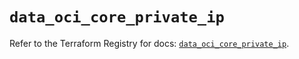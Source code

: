 # `data_oci_core_private_ip`

Refer to the Terraform Registry for docs: [`data_oci_core_private_ip`](https://registry.terraform.io/providers/oracle/oci/7.19.0/docs/data-sources/core_private_ip).
